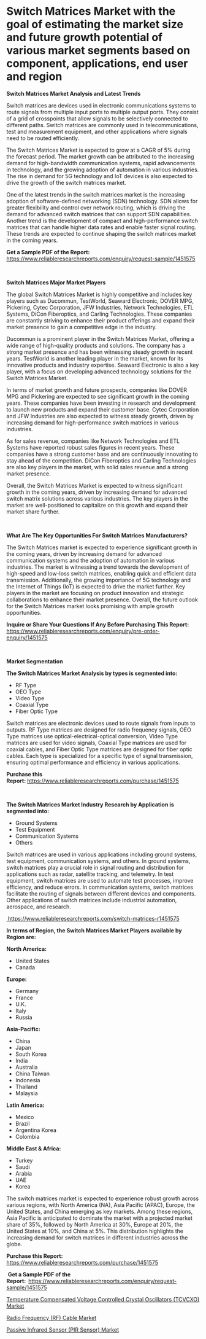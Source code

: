 <p><h1>Switch Matrices Market with the goal of estimating the market size and future growth potential of various market segments based on component, applications, end user and region</h1></p><p><strong>Switch Matrices Market Analysis and Latest Trends</strong></p>
<p><p>Switch matrices are devices used in electronic communications systems to route signals from multiple input ports to multiple output ports. They consist of a grid of crosspoints that allow signals to be selectively connected to different paths. Switch matrices are commonly used in telecommunications, test and measurement equipment, and other applications where signals need to be routed efficiently.</p><p>The Switch Matrices Market is expected to grow at a CAGR of 5% during the forecast period. The market growth can be attributed to the increasing demand for high-bandwidth communication systems, rapid advancements in technology, and the growing adoption of automation in various industries. The rise in demand for 5G technology and IoT devices is also expected to drive the growth of the switch matrices market.</p><p>One of the latest trends in the switch matrices market is the increasing adoption of software-defined networking (SDN) technology. SDN allows for greater flexibility and control over network routing, which is driving the demand for advanced switch matrices that can support SDN capabilities. Another trend is the development of compact and high-performance switch matrices that can handle higher data rates and enable faster signal routing. These trends are expected to continue shaping the switch matrices market in the coming years.</p></p>
<p><strong>Get a Sample PDF of the Report:&nbsp;</strong> <a href="https://www.reliableresearchreports.com/enquiry/request-sample/1451575">https://www.reliableresearchreports.com/enquiry/request-sample/1451575</a></p>
<p>&nbsp;</p>
<p><strong>Switch Matrices Major Market Players</strong></p>
<p><p>The global Switch Matrices Market is highly competitive and includes key players such as Ducommun, TestWorld, Seaward Electronic, DOVER MPG, Pickering, Cytec Corporation, JFW Industries, Network Technologies, ETL Systems, DiCon Fiberoptics, and Carling Technologies. These companies are constantly striving to enhance their product offerings and expand their market presence to gain a competitive edge in the industry.</p><p>Ducommun is a prominent player in the Switch Matrices Market, offering a wide range of high-quality products and solutions. The company has a strong market presence and has been witnessing steady growth in recent years. TestWorld is another leading player in the market, known for its innovative products and industry expertise. Seaward Electronic is also a key player, with a focus on developing advanced technology solutions for the Switch Matrices Market.</p><p>In terms of market growth and future prospects, companies like DOVER MPG and Pickering are expected to see significant growth in the coming years. These companies have been investing in research and development to launch new products and expand their customer base. Cytec Corporation and JFW Industries are also expected to witness steady growth, driven by increasing demand for high-performance switch matrices in various industries.</p><p>As for sales revenue, companies like Network Technologies and ETL Systems have reported robust sales figures in recent years. These companies have a strong customer base and are continuously innovating to stay ahead of the competition. DiCon Fiberoptics and Carling Technologies are also key players in the market, with solid sales revenue and a strong market presence.</p><p>Overall, the Switch Matrices Market is expected to witness significant growth in the coming years, driven by increasing demand for advanced switch matrix solutions across various industries. The key players in the market are well-positioned to capitalize on this growth and expand their market share further.</p></p>
<p>&nbsp;</p>
<p><strong>What Are The Key Opportunities For Switch Matrices Manufacturers?</strong></p>
<p><p>The Switch Matrices market is expected to experience significant growth in the coming years, driven by increasing demand for advanced communication systems and the adoption of automation in various industries. The market is witnessing a trend towards the development of high-speed and low-loss switch matrices, enabling quick and efficient data transmission. Additionally, the growing importance of 5G technology and the Internet of Things (IoT) is expected to drive the market further. Key players in the market are focusing on product innovation and strategic collaborations to enhance their market presence. Overall, the future outlook for the Switch Matrices market looks promising with ample growth opportunities.</p></p>
<p><strong>Inquire or Share Your Questions If Any Before Purchasing This Report:</strong> <a href="https://www.reliableresearchreports.com/enquiry/pre-order-enquiry/1451575">https://www.reliableresearchreports.com/enquiry/pre-order-enquiry/1451575</a></p>
<p>&nbsp;</p>
<p><strong>Market Segmentation</strong></p>
<p><strong>The Switch Matrices Market Analysis by types is segmented into:</strong></p>
<p><ul><li>RF Type</li><li>OEO Type</li><li>Video Type</li><li>Coaxial Type</li><li>Fiber Optic Type</li></ul></p>
<p><p>Switch matrices are electronic devices used to route signals from inputs to outputs. RF Type matrices are designed for radio frequency signals, OEO Type matrices use optical-electrical-optical conversion, Video Type matrices are used for video signals, Coaxial Type matrices are used for coaxial cables, and Fiber Optic Type matrices are designed for fiber optic cables. Each type is specialized for a specific type of signal transmission, ensuring optimal performance and efficiency in various applications.</p></p>
<p><strong>Purchase this Report:&nbsp;</strong><a href="https://www.reliableresearchreports.com/purchase/1451575">https://www.reliableresearchreports.com/purchase/1451575</a></p>
<p>&nbsp;</p>
<p><strong>The Switch Matrices Market Industry Research by Application is segmented into:</strong></p>
<p><ul><li>Ground Systems</li><li>Test Equipment</li><li>Communication Systems</li><li>Others</li></ul></p>
<p><p>Switch matrices are used in various applications including ground systems, test equipment, communication systems, and others. In ground systems, switch matrices play a crucial role in signal routing and distribution for applications such as radar, satellite tracking, and telemetry. In test equipment, switch matrices are used to automate test processes, improve efficiency, and reduce errors. In communication systems, switch matrices facilitate the routing of signals between different devices and components. Other applications of switch matrices include industrial automation, aerospace, and research.</p></p>
<p><a href="https://www.reliableresearchreports.com/switch-matrices-r1451575">&nbsp;https://www.reliableresearchreports.com/switch-matrices-r1451575</a></p>
<p><strong>In terms of Region, the Switch Matrices Market Players available by Region are:</strong></p>
<p>
    <p> <strong> North America: </strong>
        <ul>
            <li>United States</li>
            <li>Canada</li>
        </ul>
        </p> 
    <p> <strong> Europe: </strong>
        <ul>
            <li>Germany</li>
            <li>France</li>
            <li>U.K.</li>
            <li>Italy</li>
            <li>Russia</li>
        </ul>
        </p> 
    <p> <strong> Asia-Pacific: </strong>
        <ul>
            <li>China</li>
            <li>Japan</li>
            <li>South Korea</li>
            <li>India</li>
            <li>Australia</li>
            <li>China Taiwan</li>
            <li>Indonesia</li>
            <li>Thailand</li>
            <li>Malaysia</li>
        </ul>
        </p> 
    <p> <strong> Latin America: </strong>
        <ul>
            <li>Mexico</li>
            <li>Brazil</li>
            <li>Argentina Korea</li>
            <li>Colombia</li>
        </ul>
        </p> 
    <p> <strong> Middle East & Africa: </strong>
        <ul>
            <li>Turkey</li>
            <li>Saudi</li>
            <li>Arabia</li>
            <li>UAE</li>
            <li>Korea</li>
        </ul>
    </p>
    </p>
<p><p>The switch matrices market is expected to experience robust growth across various regions, with North America (NA), Asia Pacific (APAC), Europe, the United States, and China emerging as key markets. Among these regions, Asia Pacific is anticipated to dominate the market with a projected market share of 35%, followed by North America at 30%, Europe at 20%, the United States at 10%, and China at 5%. This distribution highlights the increasing demand for switch matrices in different industries across the globe.</p></p>
<p><strong>Purchase this Report: </strong><a href="https://www.reliableresearchreports.com/purchase/1451575">https://www.reliableresearchreports.com/purchase/1451575</a></p>
<p>&nbsp;<strong>Get a Sample PDF of the Report:&nbsp;&nbsp;</strong><a href="https://www.reliableresearchreports.com/enquiry/request-sample/1451575">https://www.reliableresearchreports.com/enquiry/request-sample/1451575</a></p>
<p><strong></strong></p>
<p><p><a href="https://github.com/sardarp081/Market-Research-Report-List-1/blob/main/temperature-compensated-voltage-controlled-crystal-oscillators-tcvcxo-market.md">Temperature Compensated Voltage Controlled Crystal Oscillators (TCVCXO) Market</a></p><p><a href="https://github.com/pennyaldbrittonh658/Market-Research-Report-List-1/blob/main/radio-frequency-rf-cable-market.md">Radio Frequency (RF) Cable Market</a></p><p><a href="https://github.com/gcimaudf65/Market-Research-Report-List-1/blob/main/passive-infrared-sensor-pir-sensor-market.md">Passive Infrared Sensor (PIR Sensor) Market</a></p></p>